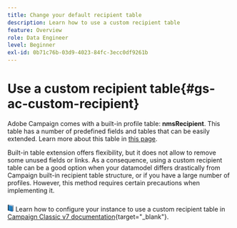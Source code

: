 ```yaml
---
title: Change your default recipient table
description: Learn how to use a custom recipient table
feature: Overview
role: Data Engineer
level: Beginner
exl-id: 0b71c76b-03d9-4023-84fc-3ecc0df9261b
---
```

# Use a custom recipient table{#gs-ac-custom-recipient}

Adobe Campaign comes with a built-in profile table: **nmsRecipient**. This table has a number of predefined fields and tables that can be easily extended. Learn more about this table in [this page](datamodel.md#ootb-profiles).

Built-in table extension offers flexibility, but it does not allow to remove some unused fields or links. As a consequence, using a custom recipient table can be a good option when your datamodel differs drastically from Campaign built-in recipient table structure, or if you have a large number of profiles.  However, this method requires certain precautions when implementing it.

![](../assets/do-not-localize/book.png) Learn how to configure your instance to use a custom recipient table in [Campaign Classic v7 documentation](https://experienceleague.adobe.com/docs/campaign-classic/using/configuring-campaign-classic/use-a-custom-recipient-table/about-custom-recipient-table.html){target="_blank"}.